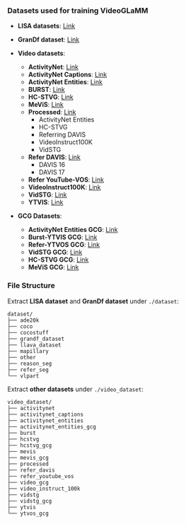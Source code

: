 ### **Datasets used for training VideoGLaMM**

- **LISA datasets**: [Link](https://mbzuaiac-my.sharepoint.com/:u:/g/personal/shehan_munasinghe_mbzuai_ac_ae/Ed6NO_HzOtxHuLUtwU5llQoBNTKW-hWsat_ADhMPBhdrVA?e=eVFlLu)
- **GranDf dataset**: [Link](https://mbzuaiac-my.sharepoint.com/:u:/g/personal/shehan_munasinghe_mbzuai_ac_ae/EX4whuRa1NdEihJGAIL1j0MBvF8xvx22tX9D3g3lNhW_VQ?e=Y23PDA)
- **Video datasets**:
  - **ActivityNet**: [Link](https://drive.google.com/file/d/1qW5bLQtOienpMjO7vkaghA3pCPXc1qj9/view?usp=sharing)
  - **ActivityNet Captions**: [Link](https://drive.google.com/file/d/13tlKsXTA7YLwN62h_OjxmNulWBjbweNF/view?usp=sharing)
  - **ActivityNet Entities**: [Link](https://drive.google.com/file/d/13uYeYjXNW9mvsLpuLcNCpp2Zle-HuaUS/view?usp=sharing)
  - **BURST**: [Link](https://drive.google.com/file/d/119syWknOhxX9HGedkerk9kQo6MHBBQVQ/view?usp=sharing)
  - **HC-STVG**: [Link](https://drive.google.com/file/d/1pzK3aP4bMfpUA1dzSXC9GCxypHgZA1aL/view?usp=sharing)
  - **MeViS**: [Link](https://drive.google.com/file/d/1uuE2IcD4UGpkFdD2MWrIlVVN48PVoXRT/view?usp=sharing)
  - **Processed**: [Link](https://drive.google.com/file/d/1Z16c1WgmoqsUa557ILIG2QBy0hit5Nhr/view?usp=sharing)
    - ActivityNet Entities
    - HC-STVG
    - Referring DAVIS
    - VideoInstruct100K
    - VidSTG
  - **Refer DAVIS**: [Link](https://drive.google.com/file/d/1B4uHyt3_KZIFs9bQobowkPg1y0tG0IuO/view?usp=sharing)
    - DAVIS 16
    - DAVIS 17
  - **Refer YouTube-VOS**: [Link](https://drive.google.com/file/d/1zApsra2fqGX8b3diSvhIfe7bBjZW9tJI/view?usp=sharing)
  - **VideoInstruct100K**: [Link](https://drive.google.com/file/d/1l6XKWbX40tGIG1K05iBW8q4QFfDA-2_1/view?usp=sharing)
  - **VidSTG**: [Link](https://drive.google.com/file/d/12INPWw_FAQcXkeIgGdm61vJ35tkJeGAF/view?usp=sharing)
  - **YTVIS**: [Link](https://mbzuaiac-my.sharepoint.com/:u:/g/personal/shehan_munasinghe_mbzuai_ac_ae/EQIEnJmu1yhIhjkwRD8fVcYBRHaQFI9CmZDOoLRkmCXOBw?e=cbDr28)

- **GCG Datasets**:
  - **ActivityNet Entities GCG**: [Link](https://mbzuaiac-my.sharepoint.com/:u:/g/personal/shehan_munasinghe_mbzuai_ac_ae/EaG0sNQ--y1CjVf7WeYdahEBy2l6LQOvo_shVZqY22YRHg?e=r9itQ5)
  - **Burst-YTVIS GCG**: [Link](https://mbzuaiac-my.sharepoint.com/:u:/g/personal/shehan_munasinghe_mbzuai_ac_ae/EThjSLl_aMhIka6S1KxiqEEBf9rUCKNbX9LVyg60rw6Urg?e=wyhMsC)
  - **Refer-YTVOS GCG**: [Link](https://mbzuaiac-my.sharepoint.com/:u:/g/personal/shehan_munasinghe_mbzuai_ac_ae/EYy0FJi1PCxBiyudE-z9M6UBu-Ceae-mpjQ8w7aQ7c6KAA?e=VKUcoP)
  - **VidSTG GCG**: [Link](https://mbzuaiac-my.sharepoint.com/:u:/g/personal/shehan_munasinghe_mbzuai_ac_ae/EQhWEdhvCX1OkSSYPcnX9KsBrlw1AeTSffUtiD8K7wsc8w?e=FIEqEA)
  - **HC-STVG GCG**: [Link](https://mbzuaiac-my.sharepoint.com/:u:/g/personal/shehan_munasinghe_mbzuai_ac_ae/EaVtsayKs9ZIg83K36F9YC8B-7HiPa-SW3AXDT3-28m_Zw?e=H3dWQK)
  - **MeViS GCG**: [Link](https://mbzuaiac-my.sharepoint.com/:u:/g/personal/shehan_munasinghe_mbzuai_ac_ae/EcMipuuIMx9AofwShTCzAB8BVtLiRDJoFjPDTNnY48gv8Q?e=6tTTBx)


### **File Structure**

Extract **LISA dataset** and **GranDf dataset** under `./dataset`:

    dataset/
    ├── ade20k
    ├── coco
    ├── cocostuff
    ├── grandf_dataset
    ├── llava_dataset
    ├── mapillary
    ├── other
    ├── reason_seg
    ├── refer_seg
    └── vlpart

Extract **other datasets** under `./video_dataset`:

    video_dataset/
    ├── activitynet
    ├── activitynet_captions
    ├── activitynet_entities
    ├── activitynet_entities_gcg
    ├── burst
    ├── hcstvg
    ├── hcstvg_gcg
    ├── mevis
    ├── mevis_gcg
    ├── processed
    ├── refer_davis
    ├── refer_youtube_vos
    ├── video_gcg
    ├── video_instruct_100k
    ├── vidstg
    ├── vidstg_gcg
    ├── ytvis
    └── ytvos_gcg

